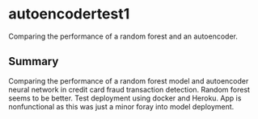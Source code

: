 # autoencodertest1
Comparing the performance of a random forest and an autoencoder. 

## Summary
Comparing the performance of a random forest model and autoencoder neural network in credit card fraud transaction detection. Random forest seems to be better. Test deployment using docker and Heroku. App is nonfunctional as this was just a minor foray into model deployment.
